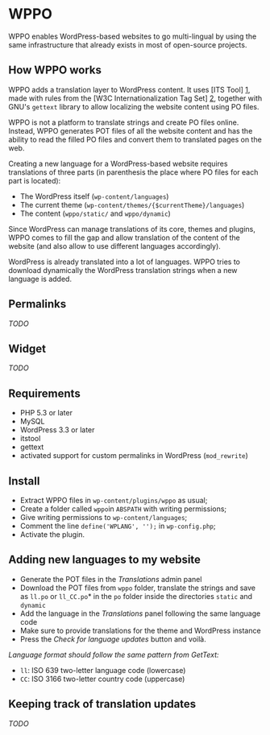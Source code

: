 WPPO
====

WPPO enables WordPress-based websites to go multi-lingual by using the same infrastructure that already exists in most of open-source projects.

How WPPO works
--------------

WPPO adds a translation layer to WordPress content. It uses [ITS Tool] [1], made with rules from the [W3C Internationalization Tag Set] [2], together with GNU's `gettext` library to allow localizing the website content using PO files.

[1]: http://itstool.org/
[2]: http://www.w3.org/TR/its/
    
WPPO is not a platform to translate strings and create PO files online. Instead, WPPO generates POT files of all the website content and has the ability to read the filled PO files and convert them to translated pages on the web.

Creating a new language for a WordPress-based website requires translations of three parts (in parenthesis the place where PO files for each part is located):

- The WordPress itself (`wp-content/languages`)
- The current theme (`wp-content/themes/{$currentTheme}/languages`)
- The content (`wppo/static/` and `wppo/dynamic`)

Since WordPress can manage translations of its core, themes and plugins, WPPO comes to fill the gap and allow translation of the content of the website (and also allow to use different languages accordingly).

WordPress is already translated into a lot of languages. WPPO tries to download dynamically the WordPress translation strings when a new language is added.

Permalinks
----------

_TODO_

Widget
------

_TODO_


Requirements
------------

- PHP 5.3 or later
- MySQL
- WordPress 3.3 or later
- itstool
- gettext
- activated support for custom permalinks in WordPress (`mod_rewrite`)

Install
-------

- Extract WPPO files in `wp-content/plugins/wppo` as usual;
- Create a folder called `wppo`in `ABSPATH` with writing permissions;
- Give writing permissions to `wp-content/languages`;
- Comment the line `define('WPLANG', '');` in `wp-config.php`;
- Activate the plugin.

Adding new languages to my website
----------------------------------

- Generate the POT files in the _Translations_ admin panel
- Download the POT files from `wppo` folder, translate the strings and save as `ll.po` or `ll_CC.po`* in the `po` folder inside the directories `static` and `dynamic`
- Add the language in the _Translations_ panel following the same language code
- Make sure to provide translations for the theme and WordPress instance
- Press the _Check for language updates_ button and voilà.

_Language format should follow the same pattern from GetText:_
 - `ll`: ISO 639 two-letter language code (lowercase)
 - `CC`: ISO 3166 two-letter country code (uppercase)

Keeping track of translation updates
------------------------------------

_TODO_
